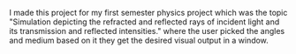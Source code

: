 I made this project for my first semester physics project which was the topic
"Simulation depicting the refracted and reflected rays of incident light and its transmission and reflected intensities."
where the user picked the angles and medium based on it they get the desired visual output in a window.
